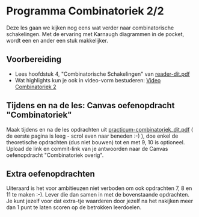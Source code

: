 # Programma Combinatoriek 2/2
Deze les gaan we kijken nog eens wat verder naar combinatorische schakelingen. Met de ervaring met Karnaugh diagrammen in de pocket, wordt een en ander een stuk makkelijker.

## Voorbereiding
- Lees hoofdstuk 4, "Combinatorische Schakelingen" van [reader-dit.pdf](../../onderwijsmateriaal/readers/reader-dit.pdf)
- Wat highlights kun je ook in video-vorm bestuderen: [Video Combinatoriek 2](https://youtu.be/sIferOzNFEg)

## Tijdens en na de les: Canvas oefenopdracht "Combinatoriek"
Maak tijdens en na de les opdrachten uit [practicum-combinatoriek_dit.pdf](../../onderwijsmateriaal/readers/practicum-combinatoriek_dit.pdf) ( de eerste pagina is leeg - scrol even naar beneden :-) ), doe enkel de theoretische opdrachten (dus niet bouwen) tot en met 9, 10 is optioneel. Upload de link en commit-link van je antwoorden naar de Canvas oefenopdracht "Combinatoriek overig".

## Extra oefenopdrachten
Uiteraard is het voor ambitieuzen niet verboden om ook opdrachten 7, 8 en 11 te maken :-).
Lever die dan samen in met de bovenstaande opdrachten. Je kunt jezelf voor dat extra-tje waarderen door jezelf na het nakijken meer dan 1 punt te laten scoren op de betrokken leerdoelen.
